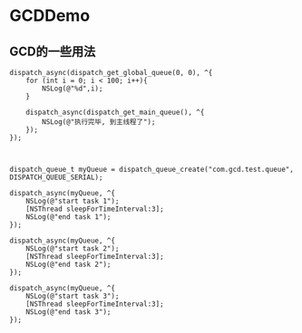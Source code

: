 # GCDDemo
## GCD的一些用法
    dispatch_async(dispatch_get_global_queue(0, 0), ^{
        for (int i = 0; i < 100; i++){
            NSLog(@"%d",i);
        }
                
        dispatch_async(dispatch_get_main_queue(), ^{
            NSLog(@"执行完毕, 到主线程了");
        });
    });



    dispatch_queue_t myQueue = dispatch_queue_create("com.gcd.test.queue", DISPATCH_QUEUE_SERIAL);

    dispatch_async(myQueue, ^{
        NSLog(@"start task 1");
        [NSThread sleepForTimeInterval:3];
        NSLog(@"end task 1");
    });

    dispatch_async(myQueue, ^{
        NSLog(@"start task 2");
        [NSThread sleepForTimeInterval:3];
        NSLog(@"end task 2");
    });

    dispatch_async(myQueue, ^{
        NSLog(@"start task 3");
        [NSThread sleepForTimeInterval:3];
        NSLog(@"end task 3");
    });
